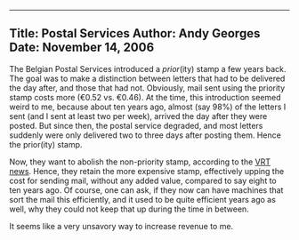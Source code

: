 -----
Title:  Postal Services
Author: Andy Georges
Date: November 14, 2006
-----







The Belgian Postal Services introduced a *prior*(ity) stamp a few years
back. The goal was to make a distinction between letters that had to be
delivered the day after, and those that had not. Obviously, mail sent
using the priority stamp costs more (€0.52 vs. €0.46). At the time, this
introduction seemed weird to me, because about ten years ago, almost
(say 98%) of the letters I sent (and I sent at least two per week),
arrived the day after they were posted. But since then, the postal
service degraded, and most letters suddenly were only delivered two to
three days after posting them. Hence the prior(ity) stamp.


Now, they want to abolish the non-priority stamp, according to the [VRT
news](http://www.vrtnieuws.net/nieuwsnet_master/versie2/nieuws/details/061114Prior/index.shtml).
Hence, they retain the more expensive stamp, effectively upping the cost
for sending mail, without any added value, compared to say eight to ten
years ago. Of course, one can ask, if they now can have machines that
sort the mail this efficiently, and it used to be quite efficient years
ago as well, why they could not keep that up during the time in between.


It seems like a very unsavory way to increase revenue to me.




